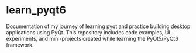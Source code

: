 # learn_pyqt6
Documentation of my journey of learning pyqt and practice building desktop applications using PyQt. This repository includes code examples, UI experiments, and mini-projects created while learning the PyQt5/PyQt6 framework.
